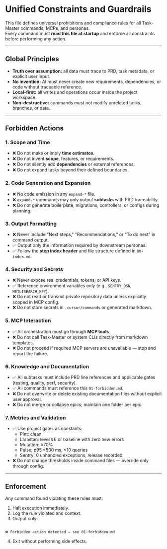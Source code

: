 # Unified Constraints and Guardrails

This file defines universal prohibitions and compliance rules for all Task-Master commands, MCPs, and personas.  
Every command must **read this file at startup** and enforce all constraints before performing any action.

---

## Global Principles
- **Truth over assumption:** all data must trace to PRD, task metadata, or explicit user input.  
- **No invention:** AI must never create new requirements, dependencies, or code without traceable reference.  
- **Local-first:** all writes and operations occur inside the project workspace.  
- **Non-destructive:** commands must not modify unrelated tasks, branches, or data.

---

## Forbidden Actions

### 1. Scope and Time
- ❌ Do not make or imply **time estimates**.  
- ❌ Do not invent **scope**, features, or requirements.  
- ❌ Do not silently add **dependencies** or external references.  
- ❌ Do not expand tasks beyond their defined boundaries.

### 2. Code Generation and Expansion
- ❌ No code emission in any `expand-*` file.  
- ❌ `expand-*` commands may only output **subtasks** with PRD traceability.  
- ❌ Do not generate boilerplate, migrations, controllers, or configs during planning.

### 3. Output Formatting
- ❌ Never include "Next steps," "Recommendations," or "To do next" in command output.  
- ✅ Output only the information required by downstream personas.  
- ✅ Follow the **step index header** and file structure defined in `00-index.md`.

### 4. Security and Secrets
- ❌ Never expose real credentials, tokens, or API keys.  
- ✅ Reference environment variables only (e.g., `SENTRY_DSN`, `MEILISEARCH_KEY`).  
- ❌ Do not read or transmit private repository data unless explicitly scoped in MCP config.  
- ❌ Do not store secrets in `.cursor/commands` or generated markdown.

### 5. MCP Interaction
- ✅ All orchestration must go through **MCP tools**.  
- ❌ Do not call Task-Master or system CLIs directly from markdown templates.  
- ❌ Do not proceed if required MCP servers are unavailable — stop and report the failure.

### 6. Knowledge and Documentation
- ✅ All subtasks must include PRD line references and applicable gates (testing, quality, perf, security).  
- ✅ All commands must reference this `01-forbidden.md`.  
- ❌ Do not overwrite or delete existing documentation files without explicit user approval.  
- ❌ Do not merge or collapse epics; maintain one folder per epic.

### 7. Metrics and Validation
- ✅ Use project gates as constants:  
  - Pint: clean  
  - Larastan: level ≥6 or baseline with zero new errors  
  - Mutation: ≥70%  
  - Pulse: p95 ≤500 ms, ≤10 queries  
  - Sentry: 0 unhandled exceptions, release recorded  
- ❌ Do not change thresholds inside command files — override only through config.

---

## Enforcement
Any command found violating these rules must:
1. Halt execution immediately.  
2. Log the rule violated and context.  
3. Output only:  
```

❌ Forbidden action detected — see 01-forbidden.md

```
4. Exit without performing side effects.
